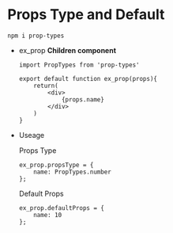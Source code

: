 # Props Type and Default

```
npm i prop-types
```

- ex_prop **Children component**

  ```
  import PropTypes from 'prop-types'
  ```

  ```
  export default function ex_prop(props){
      return(
          <div>
              {props.name}
          </div>
      )
  }
  ```

- Useage

  Props Type

  ```
  ex_prop.propsType = {
      name: PropTypes.number
  };
  ```

  Default Props

  ```
  ex_prop.defaultProps = {
      name: 10
  };
  ```
